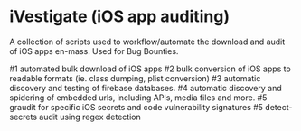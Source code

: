 # iVestigate (iOS app auditing)
A collection of scripts used to workflow/automate the download and audit of iOS apps en-mass. Used for Bug Bounties. 

#1 automated bulk download of iOS apps
#2 bulk conversion of iOS apps to readable formats (ie. class dumping, plist conversion)
#3 automatic discovery and testing of firebase databases. 
#4 automatic discovery and spidering of embedded urls, including APIs, media files and more. 
#5 graudit for specific iOS secrets and code vulnerability signatures 
#5 detect-secrets audit using regex detection
